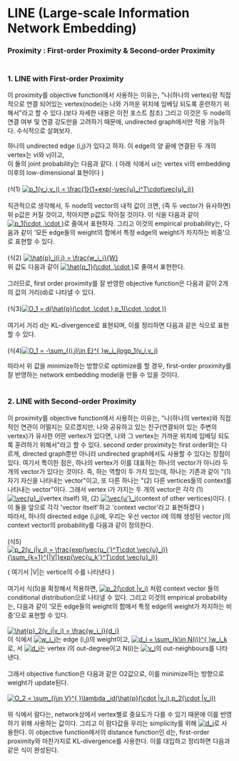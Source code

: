 # LINE (Large-scale Information Network Embedding)
### Proximity : First-order Proximity & Second-order Proximity </br>  </br>

### 1. LINE with First-order Proximity  </br>
이 proximity를 objective function에서 사용하는 이유는, "나(하나의 vertex)랑 직접적으로 연결 되어있는 vertex(node)는 나와 가까운 위치에 임베딩
되도록 훈련하기 위해서"라고 할 수 있다.(보다 자세한 내용은 이전 포스트 참조) 그리고 이것은 두 node의 연결 여부 및 연결 강도만을 고려하기 때문에, undirected graph에서만 적용 가능하다.
수식적으로 살펴보자.  </br> 

하나의 undirected edge (i,j)가 있다고 하자. 이 edge의 양 끝에 연결된 두 개의 vertex는 vi와 vj이고, </br> 
이 둘의 joint probability는 다음과 같다.  ( 아래 식에서 ui는 vertex vi의 embedding 이후의 low-dimensional 표현이다 ) </br> </br>
(식1) <a href="https://www.codecogs.com/eqnedit.php?latex=p_1(v_i,v_j)&space;=&space;\frac{1}{1&plus;exp(-\vec{u}_i^T\cdot\vec{u}_j)}" target="_blank"><img src="https://latex.codecogs.com/gif.latex?p_1(v_i,v_j)&space;=&space;\frac{1}{1&plus;exp(-\vec{u}_i^T\cdot\vec{u}_j)}" title="p_1(v_i,v_j) = \frac{1}{1+exp(-\vec{u}_i^T\cdot\vec{u}_j)}" /></a>
</br> </br> 
직관적으로 생각해서, 두 node의 vector의 내적 값이 크면, (즉 두 vector가 유사하면) 위 p값은 커질 것이고, 작아지면 p값도 작아질 것이다. 이 식을 다음과 같이 <a href="https://www.codecogs.com/eqnedit.php?latex=p_1(\cdot&space;,\cdot&space;)" target="_blank"><img src="https://latex.codecogs.com/gif.latex?p_1(\cdot&space;,\cdot&space;)" title="p_1(\cdot ,\cdot )" /></a>로 줄여서 표현하자. 그리고 이것의 empirical probability는, 다음과 같이 '모든 edge들의 weight의 합에서 특정 edge의 weight가 차지하는 비중'으로 표현할 수 있다.
</br> </br> 
(식2) <a href="https://www.codecogs.com/eqnedit.php?latex=\hat{p}_i(i,j)&space;=&space;\frac{w_i_j}{W}" target="_blank"><img src="https://latex.codecogs.com/gif.latex?\hat{p}_i(i,j)&space;=&space;\frac{w_i_j}{W}" title="\hat{p}_i(i,j) = \frac{w_i_j}{W}" /></a>
</br> 위 값도 다음과 같이 <a href="https://www.codecogs.com/eqnedit.php?latex=\hat{p_1}(\cdot&space;,\cdot&space;)" target="_blank"><img src="https://latex.codecogs.com/gif.latex?\hat{p_1}(\cdot&space;,\cdot&space;)" title="\hat{p_1}(\cdot ,\cdot )" /></a>로 줄여서 표현한다.
</br> </br> 
그러므로, first order proximity를 잘 반영한 objective function은 다음과 같이 2개의 값의 거리(d)로 나타낼 수 있다.</br> </br> 
(식3)<a href="https://www.codecogs.com/eqnedit.php?latex=O_1&space;=&space;d(\hat{p}(\cdot&space;,\cdot&space;),p_1(\cdot&space;,\cdot&space;))" target="_blank"><img src="https://latex.codecogs.com/gif.latex?O_1&space;=&space;d(\hat{p}(\cdot&space;,\cdot&space;),p_1(\cdot&space;,\cdot&space;))" title="O_1 = d(\hat{p}(\cdot ,\cdot ),p_1(\cdot ,\cdot ))" /></a> </br> </br> 
여기서 거리 d는 KL-divergence로 표현되며, 이를 정리하면 다음과 같은 식으로 표현할 수 있다.</br> </br> 
(식4)<a href="https://www.codecogs.com/eqnedit.php?latex=O_1&space;=&space;-\sum_{(i,j)\in&space;E}^{&space;}w_i_jlogp_1(v_i,v_j)" target="_blank"><img src="https://latex.codecogs.com/gif.latex?O_1&space;=&space;-\sum_{(i,j)\in&space;E}^{&space;}w_i_jlogp_1(v_i,v_j)" title="O_1 = -\sum_{(i,j)\in E}^{ }w_i_jlogp_1(v_i,v_j)" /></a>

따라서 위 값을 minimize하는 방향으로 optimize를 할 경우, first-order proximity를 잘 반영하는 network embedding model을 만들 수 있을 것이다.</br> </br> 

### 2. LINE with Second-order Proximity
이 proximity를 objective function에서 사용하는 이유는, "나(하나의 vertex)와 직접적인 연관이 어떨지는 모르겠지만, 나와 공유하고 있는 친구(연결되어 있는 주변의 vertex)가 유사한 어떤 vertex가 있다면, 나와 그 vertex는 가까운 위치에 임베딩 되도록 훈려하기 위해서"라고 할 수 있다.
second order proximity는 first order와는 다르게, directed graph뿐만 아니라 undirected graph에서도 사용할 수 있다는 장점이 있다. 여기서 특이한 점은, 하나의 vertex가 이를 대표하는 하나의 vector가 아니라 두개의 vector가 있다는 것이다. 즉, 하는 역할이 두 가지 있는데, 하나는 기존과 같이 "(1) 자기 자신을 나타내는 vector"이고, 또 다른 하나는 "(2) 다른 vertices들의 context를 나타내는 vector"이다. 그래서 vertex i가 가지는 두 개의 vector은 각각 (1) <a href="https://www.codecogs.com/eqnedit.php?latex=\vec{u}_i" target="_blank"><img src="https://latex.codecogs.com/gif.latex?\vec{u}_i" title="\vec{u}_i" /></a>(vertex itself) 와, (2) <a href="https://www.codecogs.com/eqnedit.php?latex=\vec{u'}_i" target="_blank"><img src="https://latex.codecogs.com/gif.latex?\vec{u'}_i" title="\vec{u'}_i" /></a>(context of other vertices)이다. ( 이 둘을 앞으로 각각 'vector itself'하고 'context vector'라고 표현하겠다 )</br> 
따라서, 하나의 directed edge (i,j)에, 우리는 우선 vector i에 의해 생성된 vector j의 context vector의 probability를 다음과 같이 정의한다.</br> </br> 
(식5) <a href="https://www.codecogs.com/eqnedit.php?latex=p_2(v_j|v_i)&space;=&space;\frac{exp(\vec{u_j'}^T\cdot&space;\vec{u}_i)}{\sum_{k=1}^{|V|}exp(\vec{u_k'}^T\cdot&space;\vec{u}_i)}" target="_blank"><img src="https://latex.codecogs.com/gif.latex?p_2(v_j|v_i)&space;=&space;\frac{exp(\vec{u_j'}^T\cdot&space;\vec{u}_i)}{\sum_{k=1}^{|V|}exp(\vec{u_k'}^T\cdot&space;\vec{u}_i)}" title="p_2(v_j|v_i) = \frac{exp(\vec{u_j'}^T\cdot \vec{u}_i)}{\sum_{k=1}^{|V|}exp(\vec{u_k'}^T\cdot \vec{u}_i)}" /></a>

( 여기서 |V|는 vertice의 수를 나타낸다 )</br> </br> 
여기서 식(5)을 확장해서 적용하면, <a href="https://www.codecogs.com/eqnedit.php?latex=p_2(\cdot&space;|v_i)" target="_blank"><img src="https://latex.codecogs.com/gif.latex?p_2(\cdot&space;|v_i)" title="p_2(\cdot |v_i)" /></a> 처럼 context vector 들의 conditional distribution으로 나타낼 수 있다. 그리고 이것의 empirical probability는, 다음과 같이 '모든 edge들의 weight의 합에서 특정 edge의 weight가 차지하는 비중'으로 표현할 수 있다. </br> </br> 
<a href="https://www.codecogs.com/eqnedit.php?latex=\hat{p}_2(v_j|v_i)&space;=&space;\frac{w_i_j}{d_i}" target="_blank"><img src="https://latex.codecogs.com/gif.latex?\hat{p}_2(v_j|v_i)&space;=&space;\frac{w_i_j}{d_i}" title="\hat{p}_2(v_j|v_i) = \frac{w_i_j}{d_i}" /></a> </br> 
이 식에서 <a href="https://www.codecogs.com/eqnedit.php?latex=w_i_j" target="_blank"><img src="https://latex.codecogs.com/gif.latex?w_i_j" title="w_i_j" /></a>는 edge (i,j)의 weight이고, <a href="https://www.codecogs.com/eqnedit.php?latex=d_i&space;=&space;\sum_{k\in&space;N(i)}^{&space;}w_i_k" target="_blank"><img src="https://latex.codecogs.com/gif.latex?d_i&space;=&space;\sum_{k\in&space;N(i)}^{&space;}w_i_k" title="d_i = \sum_{k\in N(i)}^{ }w_i_k" /></a>로, 서 <a href="https://www.codecogs.com/eqnedit.php?latex=d_i" target="_blank"><img src="https://latex.codecogs.com/gif.latex?d_i" title="d_i" /></a>는 vertex i의 out-degree이고 N(i)는 <a href="https://www.codecogs.com/eqnedit.php?latex=v_i" target="_blank"><img src="https://latex.codecogs.com/gif.latex?v_i" title="v_i" /></a>의 out-neighbours를 나타낸다. </br> </br> 
그래서 objective function은 다음과 같은 O2값으로, 이를 minimize하는 방향으로 weight가 update된다. </br> </br> 
<a href="https://www.codecogs.com/eqnedit.php?latex=O_2&space;=&space;\sum_{i\in&space;V}^{&space;}\lambda&space;_id(\hat{p}(\cdot&space;|v_i),p_2(\cdot&space;|v_i))" target="_blank"><img src="https://latex.codecogs.com/gif.latex?O_2&space;=&space;\sum_{i\in&space;V}^{&space;}\lambda&space;_id(\hat{p}(\cdot&space;|v_i),p_2(\cdot&space;|v_i))" title="O_2 = \sum_{i\in V}^{ }\lambda _id(\hat{p}(\cdot |v_i),p_2(\cdot |v_i))" /></a> </br> </br> 
위 식에서 람다는, network상에서 vertex별로 중요도가 다를 수 있기 때문에 이를 반영하기 위해 사용하는 값이다. 그리고 이 람다값을 우리는 simplicity를 위해 <a href="https://www.codecogs.com/eqnedit.php?latex=d_i" target="_blank"><img src="https://latex.codecogs.com/gif.latex?d_i" title="d_i" /></a>로 사용한다. 이 objective function에서의 distance function인 d는, first-order proximity와 마찬가지로 KL-divergence를 사용한다. 이를 대입하고 정리하면 다음과 같은 식이 완성된다. </br> </br> 





